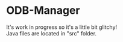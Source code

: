 # ODB-Manager
It's work in progress so it's a little bit glitchy! <br> Java files are located in "src" folder.
